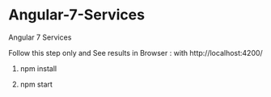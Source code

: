 # Angular-7-Services
Angular 7 Services

Follow this step only and See results in Browser : with http://localhost:4200/

1. npm install

2. npm start
